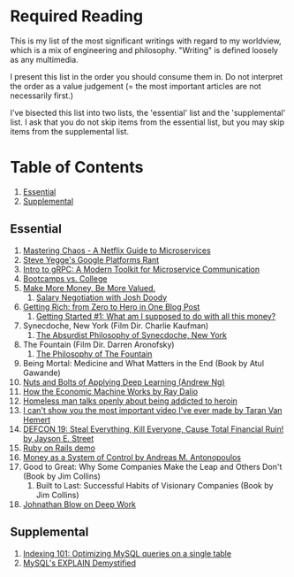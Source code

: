 # Required Reading

This is my list of the most significant writings with regard to my worldview, which is a mix of engineering and philosophy. "Writing" is defined loosely as any multimedia.

I present this list in the order you should consume them in. Do not interpret the order as a value judgement (= the most important articles are not necessarily first.)

I've bisected this list into two lists, the 'essential' list and the 'supplemental' list. I ask that you do not skip items from the essential list, but you may skip items from the supplemental list.

# Table of Contents
1. [Essential](#essential)
2. [Supplemental](#supplemental)

## Essential
1. [Mastering Chaos - A Netflix Guide to Microservices](https://www.youtube.com/watch?v=CZ3wIuvmHeM)
1. [Steve Yegge's Google Platforms Rant](https://gist.github.com/chitchcock/1281611)
1. [Intro to gRPC: A Modern Toolkit for Microservice Communication](https://www.youtube.com/watch?v=RoXT_Rkg8LA)
1. [Bootcamps vs. College](http://blog.triplebyte.com/bootcamps-vs-college)
1. [Make More Money, Be More Valued.](http://www.kalzumeus.com/2012/01/23/salary-negotiation/)
   1. [Salary Negotiation with Josh Doody](http://www.kalzumeus.com/2016/06/03/kalzumeus-podcast-episode-12-salary-negotiation-with-josh-doody/)
1. [Getting Rich: from Zero to Hero in One Blog Post](www.mrmoneymustache.com/2013/02/22/getting-rich-from-zero-to-hero-in-one-blog-post/)
   1. [Getting Started #1: What am I supposed to do with all this money?](www.mrmoneymustache.com/2011/04/10/post-4-what-am-i-supposed-to-do-with-all-this-money/) 
1. Synecdoche, New York (Film Dir. Charlie Kaufman)
   1. [The Absurdist Philosophy of Synecdoche, New York](https://youtu.be/j1LZ9EOMqsY)
1. The Fountain (Film Dir. Darren Aronofsky)
   1. [The Philosophy of The Fountain](https://youtu.be/8MlMFPVG5-0?t=18)
1. Being Mortal: Medicine and What Matters in the End (Book by Atul Gawande)
1. [Nuts and Bolts of Applying Deep Learning (Andrew Ng)](https://www.youtube.com/watch?v=F1ka6a13S9I)
1. [How the Economic Machine Works by Ray Dalio](https://www.youtube.com/watch?v=PHe0bXAIuk0)
1. [Homeless man talks openly about being addicted to heroin](https://www.youtube.com/watch?v=H6ZFzEW7_Q4)
1. [I can't show you the most important video I've ever made by Taran Van Hemert](https://www.youtube.com/watch?v=m1xd2ImauKM)
1. [DEFCON 19: Steal Everything, Kill Everyone, Cause Total Financial Ruin! by Jayson E. Street](https://www.youtube.com/watch?v=JsVtHqICeKE)
1. [Ruby on Rails demo](https://www.youtube.com/watch?v=Gzj723LkRJY)
1. [Money as a System of Control by Andreas M. Antonopoulos](https://www.youtube.com/watch?v=FyK4P7ZdOK8)
1. Good to Great: Why Some Companies Make the Leap and Others Don't (Book by Jim Collins)
   1. Built to Last: Successful Habits of Visionary Companies (Book by Jim Collins)
1. [Johnathan Blow on Deep Work](https://www.youtube.com/watch?v=4Ej_3NKA3pk)

## Supplemental
1. [Indexing 101: Optimizing MySQL queries on a single table](https://www.percona.com/blog/2015/04/27/indexing-101-optimizing-mysql-queries-on-a-single-table/)
1. [MySQL's EXPLAIN Demystified](https://www.youtube.com/watch?v=ZoLoIFW1H6g)
